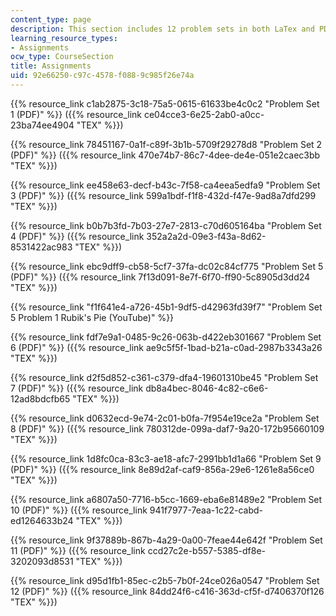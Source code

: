 ```yaml
---
content_type: page
description: This section includes 12 problem sets in both LaTex and PDF.
learning_resource_types:
- Assignments
ocw_type: CourseSection
title: Assignments
uid: 92e66250-c97c-4578-f088-9c985f26e74a
---
```


{{% resource_link c1ab2875-3c18-75a5-0615-61633be4c0c2 "Problem Set 1 (PDF)" %}} ({{% resource_link ce04cce3-6e25-2ab0-a0cc-23ba74ee4904 "TEX" %}})

{{% resource_link 78451167-0a1f-c89f-3b1b-5709f29278d8 "Problem Set 2 (PDF)" %}} ({{% resource_link 470e74b7-86c7-4dee-de4e-051e2caec3bb "TEX" %}})

{{% resource_link ee458e63-decf-b43c-7f58-ca4eea5edfa9 "Problem Set 3 (PDF)" %}} ({{% resource_link 599a1bdf-f1f8-432d-f47e-9ad8a7dfd299 "TEX" %}})

{{% resource_link b0b7b3fd-7b03-27e7-2813-c70d605164ba "Problem Set 4 (PDF)" %}} ({{% resource_link 352a2a2d-09e3-f43a-8d62-8531422ac983 "TEX" %}})

{{% resource_link ebc9dff9-cb58-5cf7-37fa-dc02c84cf775 "Problem Set 5 (PDF)" %}} ({{% resource_link 7f13d091-8e7f-6f70-ff90-5c8905d3dd24 "TEX" %}})

{{% resource_link "f1f641e4-a726-45b1-9df5-d42963fd39f7" "Problem Set 5 Problem 1 Rubik's Pie (YouTube)" %}}

{{% resource_link fdf7e9a1-0485-9c26-063b-d422eb301667 "Problem Set 6 (PDF)" %}} ({{% resource_link ae9c5f5f-1bad-b21a-c0ad-2987b3343a26 "TEX" %}})

{{% resource_link d2f5d852-c361-c379-dfa4-19601310be45 "Problem Set 7 (PDF)" %}} ({{% resource_link db8a4bec-8046-4c82-c6e6-12ad8bdcfb65 "TEX" %}})

{{% resource_link d0632ecd-9e74-2c01-b0fa-7f954e19ce2a "Problem Set 8 (PDF)" %}} ({{% resource_link 780312de-099a-daf7-9a20-172b95660109 "TEX" %}})

{{% resource_link 1d8fc0ca-83c3-ae18-afc7-2991bb1d1a66 "Problem Set 9 (PDF)" %}} ({{% resource_link 8e89d2af-caf9-856a-29e6-1261e8a56ce0 "TEX" %}})

{{% resource_link a6807a50-7716-b5cc-1669-eba6e81489e2 "Problem Set 10 (PDF)" %}} ({{% resource_link 941f7977-7eaa-1c22-cabd-ed1264633b24 "TEX" %}})

{{% resource_link 9f37889b-867b-4a29-0a00-7feae44e642f "Problem Set 11 (PDF)" %}} ({{% resource_link ccd27c2e-b557-5385-df8e-3202093d8531 "TEX" %}})

{{% resource_link d95d1fb1-85ec-c2b5-7b0f-24ce026a0547 "Problem Set 12 (PDF)" %}} ({{% resource_link 84dd24f6-c416-363d-cf5f-d7406370f126 "TEX" %}})
